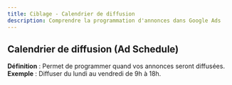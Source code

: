 ```yaml
---
title: Ciblage - Calendrier de diffusion
description: Comprendre la programmation d'annonces dans Google Ads
---
```


## Calendrier de diffusion (Ad Schedule)
**Définition** : Permet de programmer quand vos annonces seront diffusées.  
**Exemple** : Diffuser du lundi au vendredi de 9h à 18h.